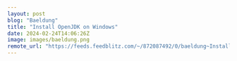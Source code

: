 ```yaml
---
layout: post
blog: "Baeldung"
title: "Install OpenJDK on Windows"
date: 2024-02-24T14:06:26Z
image: images/baeldung.png
remote_url: "https://feeds.feedblitz.com/~/872087492/0/baeldung~Install-OpenJDK-on-Windows"
---
```


